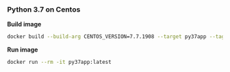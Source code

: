 ### Python 3.7 on Centos

**Build image**
```sh
docker build --build-arg CENTOS_VERSION=7.7.1908 --target py37app --tag py37app:latest .
```

**Run image**
```sh
docker run --rm -it py37app:latest
```

